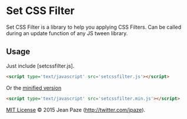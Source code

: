 # Set CSS Filter

Set CSS Filter is a library to help you applying CSS Filters. Can be called during an update function of any JS tween library.

Usage
-----

Just include [setcssfilter.js].

``` html
<script type='text/javascript' src='setcssfilter.js'></script>
```

Or the [minified version](setcssfilter.min.js)

``` html
<script type='text/javascript' src='setcssfilter.min.js'></script>
```

[MIT License](License.txt) © 2015 Jean Paze (http://twitter.com/jpaze).
